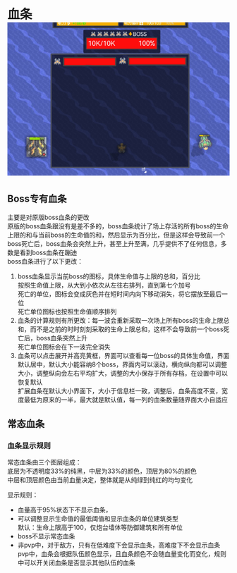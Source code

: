 # 血条![alt text](图/boss血条1.png) 
## Boss专有血条
主要是对原版boss血条的更改  
原版的boss血条跟没有是差不多的，boss血条统计了场上存活的所有boss的生命上限的和与当前boss的生命值的和，然后显示为百分比，但是这样会导致前一个boss死亡后，boss血条会突然上升，甚至上升至满，几乎提供不了任何信息，多数是看到boss血条在蹦迪  
boss血条进行了以下更改：  
1. boss血条显示当前boss的图标，具体生命值与上限的总和，百分比  
按照生命值上限，从大到小依次从左往右排列，直到第七个加号  
死亡的单位，图标会变成灰色并在短时间内向下移动消失，将它摆放至最后一位  
死亡单位图标也按照生命值顺序排列  
2. 血条的计算规则有所更改：每一波会重新采取一次场上所有boss的生命上限总和，而不是之前的时时刻刻采取的生命上限总和，这样不会导致前一个boss死亡后，boss血条突然上升  
死亡单位图标会在下一波完全消失  
3. 血条可以点击展开并高亮黄框，界面可以查看每一位boss的具体生命值，界面默认居中，默认大小能容纳8个boss，界面内可以滚动，横向纵向都可以调整大小，调整纵向会左右平均扩大，调整的大小保存于所有存档，在设置中可以恢复默认  
扩展血条在默认大小界面下，大小于信息栏一致，调整后，血条高度不变，宽度最低为原来的一半，最大就是默认值，每一列的血条数量随界面大小自适应  

## 常态血条
### 血条显示规则  
常态血条由三个图层组成：  
底层为不透明度33%的纯黑，中层为33%的颜色，顶层为80%的颜色  
中层和顶层颜色由当前血量决定，整体就是从纯绿到纯红的均匀变化  

显示规则：
- 血量高于95%状态下不显示血条，  
- 可以调整显示生命值的最低阈值和显示血条的单位建筑类型  
默认：生命上限高于100，仅炮台墙体等防御建筑和所有单位  
- boss不显示常态血条  
- 非pvp中，对于敌方，只有在低难度下会显示血条，高难度下不会显示血条  
pvp中，血条会根据队伍颜色显示，且血条颜色不会随血量变化而变化，规则中可以开关闭血条是否显示其他队伍的血条  
